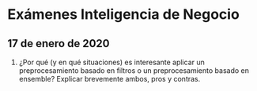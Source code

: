 # Exámenes Inteligencia de Negocio

## 17 de enero de 2020

1. ¿Por qué (y en qué situaciones) es interesante aplicar un preprocesamiento basado en filtros o un preprocesamiento basado en ensemble? Explicar brevemente ambos, pros y contras.

